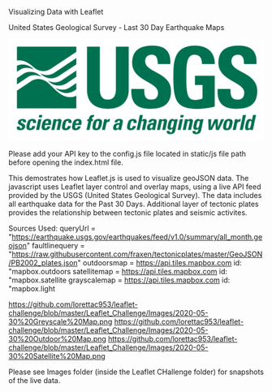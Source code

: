 Visualizing Data with Leaflet

United States Geological Survey - Last 30 Day Earthquake Maps

![1-Logo](Images/1-Logo.png)

Please add your API key to the config.js file located in static/js file path before opening the index.html file.

This demostrates how Leaflet.js is used to visualize geoJSON data. The javascript uses Leaflet layer control and overlay maps, using a live API feed provided by the USGS (United States Geological Survey). The data includes all earthquake data for the Past 30 Days. Additional layer of tectonic plates provides the relationship between tectonic plates and seismic activites.

Sources Used:
queryUrl = "https://earthquake.usgs.gov/earthquakes/feed/v1.0/summary/all_month.geojson" 
faultlinequery = "https://raw.githubusercontent.com/fraxen/tectonicplates/master/GeoJSON/PB2002_plates.json" 
outdoorsmap = https://api.tiles.mapbox.com id: "mapbox.outdoors 
satellitemap = https://api.tiles.mapbox.com id: "mapbox.satellite 
grayscalemap = https://api.tiles.mapbox.com id: "mapbox.light 

https://github.com/lorettac953/leaflet-challenge/blob/master/Leaflet_Challenge/Images/2020-05-30%20Greyscale%20Map.png
https://github.com/lorettac953/leaflet-challenge/blob/master/Leaflet_Challenge/Images/2020-05-30%20Outdoor%20Map.png
https://github.com/lorettac953/leaflet-challenge/blob/master/Leaflet_Challenge/Images/2020-05-30%20Satellite%20Map.png

Please see Images folder (inside the Leaflet CHallenge folder) for snapshots of the live data.


